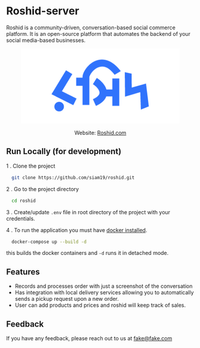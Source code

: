 
# Roshid-server

Roshid is a community-driven, conversation-based social commerce platform. It is an open-source platform that automates the backend of your social media-based businesses.
<p align="center">
    <img src="0.0/roshid-logo-bn.png"
        height="200">
</p>
<p align="center">Website:  <a href="roshid.com" alt="website"> Roshid.com</a>
</p>


## Run Locally (for development)

1 . Clone the project

```bash
  git clone https://github.com/siam19/roshid.git
```

2 . Go to the project directory

```bash
  cd roshid
```
3 . Create/update `.env` file in root directory of the project with your credentials.

4 . To run the application you must have [docker installed](https://docs.docker.com/engine/install/).
```bash
  docker-compose up --build -d
```
this builds the docker containers and `-d` runs it in detached mode. 




## Features

- Records and processes order with just a screenshot of the conversation 
- Has integration with local delivery services allowing you to automatically sends a pickup request upon a new order. 
- User can add products and prices and roshid will keep track of sales.
## Feedback

If you have any feedback, please reach out to us at fake@fake.com

